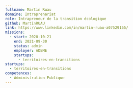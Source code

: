 ```yaml
---
fullname: Martin Ruau
domaine: Intraprenariat
role: Intrapreneur de la transition écologique
github: MartinRUAU
link: https://www.linkedin.com/in/martin-ruau-a07529155/
missions:
  - start: 2020-10-21
    end: 2021-09-30
    status: admin
    employer: ADEME
    startups:
      - territoires-en-transitions
startups:
  - territoires-en-transitions
competences:
  - Administration Publique
---
```

